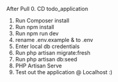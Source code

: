 After Pull
0. CD todo_application
1. Run Composer install
2. Run npm install
3. Run npm run dev
4. rename .env.example & to .env
5. Enter local db credentials
6. Run php artisan migrate:fresh
7. Run php artisan db:seed
8. PHP Artisan Serve
9. Test out the application @ Localhost :)
